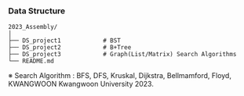 ### Data Structure

    2023_Assembly/
    │
    ├── DS_project1            # BST 
    ├── DS_project2            # B+Tree
    ├── DS_project3            # Graph(List/Matrix) Search Algorithms
    └── README.md

※ Search Algorithm : BFS, DFS, Kruskal, Dijkstra, Bellmamford, Floyd, KWANGWOON
Kwangwoon University 2023.
